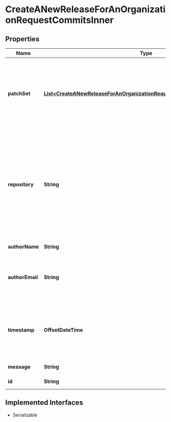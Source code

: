 

# CreateANewReleaseForAnOrganizationRequestCommitsInner


## Properties

| Name | Type | Description | Notes |
|------------ | ------------- | ------------- | -------------|
|**patchSet** | [**List&lt;CreateANewReleaseForAnOrganizationRequestCommitsInnerPatchSetInner&gt;**](CreateANewReleaseForAnOrganizationRequestCommitsInnerPatchSetInner.md) | A list of the files that have been changed in the commit. Specifying the patch_set is necessary to power suspect commits and suggested assignees. |  [optional] |
|**repository** | **String** | The full name of the repository the commit belongs to. If this field is not given Sentry will generate a name in the form: u&#39;organization-&lt;organization_id&gt;&#39; (i.e. if the organization id is 123, then the generated repository name will be u&#39;organization-123). |  [optional] |
|**authorName** | **String** | The name of the commit author. |  [optional] |
|**authorEmail** | **String** | The email of the commit author. The commit author&#39;s email is required to enable the suggested assignee feature. |  [optional] |
|**timestamp** | **OffsetDateTime** | The commit timestamp is used to sort the commits given. If a timestamp is not included, the commits will remain sorted in the order given. |  [optional] |
|**message** | **String** | The commit message. |  [optional] |
|**id** | **String** | The commit ID (the commit SHA). |  [optional] |


## Implemented Interfaces

* Serializable


